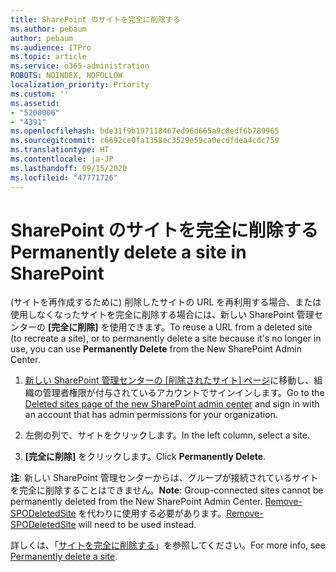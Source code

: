 ```yaml
---
title: SharePoint のサイトを完全に削除する
ms.author: pebaum
author: pebaum
ms.audience: ITPro
ms.topic: article
ms.service: o365-administration
ROBOTS: NOINDEX, NOFOLLOW
localization_priority: Priority
ms.custom: ''
ms.assetid:
- "5200006"
- "4391"
ms.openlocfilehash: bde31f9b197118467ed96d665a9c8edf6b789965
ms.sourcegitcommit: c6692ce0fa1358ec3529e59ca0ecdfdea4cdc759
ms.translationtype: HT
ms.contentlocale: ja-JP
ms.lasthandoff: 09/15/2020
ms.locfileid: "47771726"
---
```

# <a name="permanently-delete-a-site-in-sharepoint"></a><span data-ttu-id="a8e12-102">SharePoint のサイトを完全に削除する</span><span class="sxs-lookup"><span data-stu-id="a8e12-102">Permanently delete a site in SharePoint</span></span>

<span data-ttu-id="a8e12-103">(サイトを再作成するために) 削除したサイトの URL を再利用する場合、または使用しなくなったサイトを完全に削除する場合には、新しい SharePoint 管理センターの **[完全に削除]** を使用できます。</span><span class="sxs-lookup"><span data-stu-id="a8e12-103">To reuse a URL from a deleted site (to recreate a site), or to permanently delete a site because it's no longer in use, you can use **Permanently Delete** from the New SharePoint Admin Center.</span></span> 

1. <span data-ttu-id="a8e12-104">[新しい SharePoint 管理センターの [削除されたサイト] ページ](https://admin.microsoft.com/sharepoint?page=recycleBin&modern=true)に移動し、組織の管理者権限が付与されているアカウントでサインインします。</span><span class="sxs-lookup"><span data-stu-id="a8e12-104">Go to the [Deleted sites page of the new SharePoint admin center](https://admin.microsoft.com/sharepoint?page=recycleBin&modern=true) and sign in with an account that has admin permissions for your organization.</span></span> 

2. <span data-ttu-id="a8e12-105">左側の列で、サイトをクリックします。</span><span class="sxs-lookup"><span data-stu-id="a8e12-105">In the left column, select a site.</span></span> 

3. <span data-ttu-id="a8e12-106">**[完全に削除]** をクリックします。</span><span class="sxs-lookup"><span data-stu-id="a8e12-106">Click **Permanently Delete**.</span></span> 

<span data-ttu-id="a8e12-107">**注**: 新しい SharePoint 管理センターからは、グループが接続されているサイトを完全に削除することはできません。</span><span class="sxs-lookup"><span data-stu-id="a8e12-107">**Note**: Group-connected sites cannot be permanently deleted from the New SharePoint Admin Center.</span></span> <span data-ttu-id="a8e12-108">[Remove-SPODeletedSite](https://docs.microsoft.com/powershell/module/sharepoint-online/remove-spodeletedsite) を代わりに使用する必要があります。</span><span class="sxs-lookup"><span data-stu-id="a8e12-108">[Remove-SPODeletedSite](https://docs.microsoft.com/powershell/module/sharepoint-online/remove-spodeletedsite) will need to be used instead.</span></span>  

<span data-ttu-id="a8e12-109">詳しくは、「[サイトを完全に削除する](https://docs.microsoft.com/sharepoint/delete-site-collection#permanently-delete-a-site)」を参照してください。</span><span class="sxs-lookup"><span data-stu-id="a8e12-109">For more info, see [Permanently delete a site](https://docs.microsoft.com/sharepoint/delete-site-collection#permanently-delete-a-site).</span></span> 

